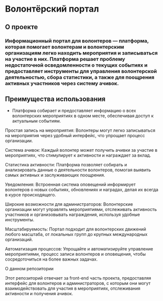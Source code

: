 # Волонтёрский портал
## О проекте
### Информационный портал для волонтеров — платформа, которая помогает волонтерам и волонтерским организациям легко находить мероприятия и записываться на участие в них. Платформа решает проблему недостаточной осведомленности о текущих событиях и предоставляет инструменты для управления волонтерской деятельностью, сбора статистики, а также для поощрения активных участников через систему ачивок.
## Преимущества использования
+ Платформа собирает и предоставляет информацию о всех волонтерских мероприятиях в одном месте, обеспечивая доступ к актуальным событиям.

Простая запись на мероприятия: Волонтеры могут легко записываться на мероприятия через удобный интерфейс, что упрощает процесс организации.

Система ачивок: Каждый волонтер может получить ачивки за участие в мероприятиях, что стимулирует к активности и награждает за вклад.

Статистика активности: Платформа позволяет собирать и анализировать данные о деятельности волонтеров, помогая выявить самых активных и заслуживающих поощрения.

Уведомления: Встроенная система оповещений информирует волонтеров о новых событиях, обновлениях и наградах, делая их всегда в курсе происходящего.

Широкие возможности для администраторов: Волонтерские организации могут управлять мероприятиями, отслеживать активность участников и организовывать награждения, используя удобные инструменты.

Масштабируемость: Портал подходит для волонтерских движений любого масштаба, от локальных групп до крупных международных организаций.

Автоматизация процессов: Упрощайте и автоматизируйте управление мероприятиями, процесс записи волонтеров и оповещения, чтобы сосредоточиться на более важных задачах.

О данном репозитории

Этот репозиторий отвечает за front-end часть проекта, предоставляя интерфейс для волонтеров и администраторов, с которым они могут взаимодействовать для участия в мероприятиях, отслеживания активности и получения ачивок.
